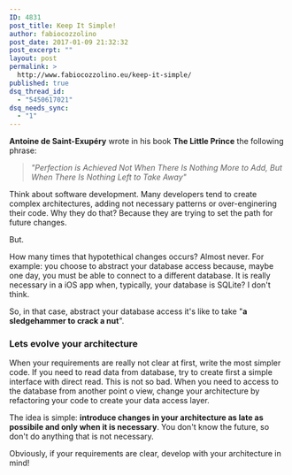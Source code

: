 ```yaml
---
ID: 4831
post_title: Keep It Simple!
author: fabiocozzolino
post_date: 2017-01-09 21:32:32
post_excerpt: ""
layout: post
permalink: >
  http://www.fabiocozzolino.eu/keep-it-simple/
published: true
dsq_thread_id:
  - "5450617021"
dsq_needs_sync:
  - "1"
---
```

<strong>Antoine de Saint-Exupéry</strong> wrote in his book <strong>The Little Prince</strong> the following phrase:
<blockquote><em>"Perfection is Achieved Not When There Is Nothing More to Add, But When There Is Nothing Left to Take Away"</em></blockquote>
<p class="headline hover-highlight entry-title js_entry-title">Think about software development. Many developers tend to create complex architectures, adding not necessary patterns or over-enginering their code. Why they do that? Because they are trying to set the path for future changes.</p>
<p class="headline hover-highlight entry-title js_entry-title">But.</p>
<p class="headline hover-highlight entry-title js_entry-title">How many times that hypotethical changes occurs? Almost never. For example: you choose to abstract your database access because, maybe one day, you must be able to connect to a different database. It is really necessary in a iOS app when, typically, your database is SQLite? I don't think.</p>
<p class="headline hover-highlight entry-title js_entry-title">So, in that case, abstract your database access it's like to take "<strong>a sledgehammer to crack a nut</strong>".</p>

<h3 class="headline hover-highlight entry-title js_entry-title">Lets evolve your architecture</h3>
When your requirements are really not clear at first, write the most simpler code. If you need to read data from database, try to create first a simple interface with direct read. This is not so bad. When you need to access to the database from another point o view, change your architecture by refactoring your code to create your data access layer.

The idea is simple: <strong>introduce changes in your architecture as late as possibile and only when it is necessary</strong>. You don't know the future, so don't do anything that is not necessary.

Obviously, if your requirements are clear, develop with your architecture in mind!